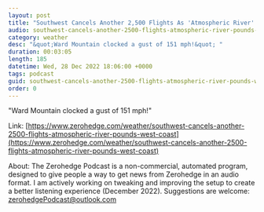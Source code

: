 ```yaml
---
layout: post
title: "Southwest Cancels Another 2,500 Flights As 'Atmospheric River' Pounds West Coast"
audio: southwest-cancels-another-2500-flights-atmospheric-river-pounds-west-coast-0
category: weather
desc: "&quot;Ward Mountain clocked a gust of 151 mph!&quot; "
duration: 00:03:05
length: 185
datetime: Wed, 28 Dec 2022 18:06:00 +0000
tags: podcast
guid: southwest-cancels-another-2500-flights-atmospheric-river-pounds-west-coast-0
order: 0
---
```

&quot;Ward Mountain clocked a gust of 151 mph!&quot; 

Link: [https://www.zerohedge.com/weather/southwest-cancels-another-2500-flights-atmospheric-river-pounds-west-coast](https://www.zerohedge.com/weather/southwest-cancels-another-2500-flights-atmospheric-river-pounds-west-coast)

About: The Zerohedge Podcast is a non-commercial, automated program, designed to give people a way to get news from Zerohedge in an audio format.  I am actively working on tweaking and improving the setup to create a better listening experience (December 2022).  Suggestions are welcome: [zerohedgePodcast@outlook.com](mailto:zerohedgePodcast@outlook.com)